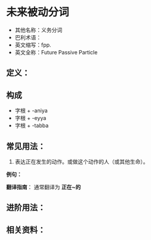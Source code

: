 # 未来被动分词

* 其他名称：义务分词
* 巴利术语：
* 英文缩写：fpp.
* 英文全称：Future Passive Particle

## 定义：

## 构成

- 字根 + -aniya 
- 字根 + -eyya 
- 字根 + -tabba

## 常见用法：

1. 表达正在发生的动作。或做这个动作的人（或其他生命）。

**例句：**

**翻译指南**： 通常翻译为 **正在~的**


## 进阶用法：


## 相关资料：

